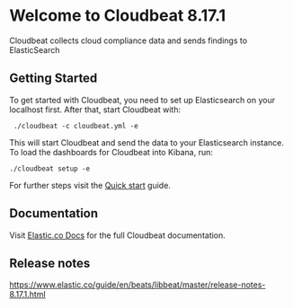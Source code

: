 # Welcome to Cloudbeat 8.17.1

Cloudbeat collects cloud compliance data and sends findings to ElasticSearch

## Getting Started

To get started with Cloudbeat, you need to set up Elasticsearch on
your localhost first. After that, start Cloudbeat with:

     ./cloudbeat -c cloudbeat.yml -e

This will start Cloudbeat and send the data to your Elasticsearch
instance. To load the dashboards for Cloudbeat into Kibana, run:

    ./cloudbeat setup -e

For further steps visit the
[Quick start](https://www.elastic.co/guide/en/beats/cloudbeat/master/cloudbeat-installation-configuration.html) guide.

## Documentation

Visit [Elastic.co Docs](https://www.elastic.co/guide/en/beats/cloudbeat/master/index.html)
for the full Cloudbeat documentation.

## Release notes

https://www.elastic.co/guide/en/beats/libbeat/master/release-notes-8.17.1.html
